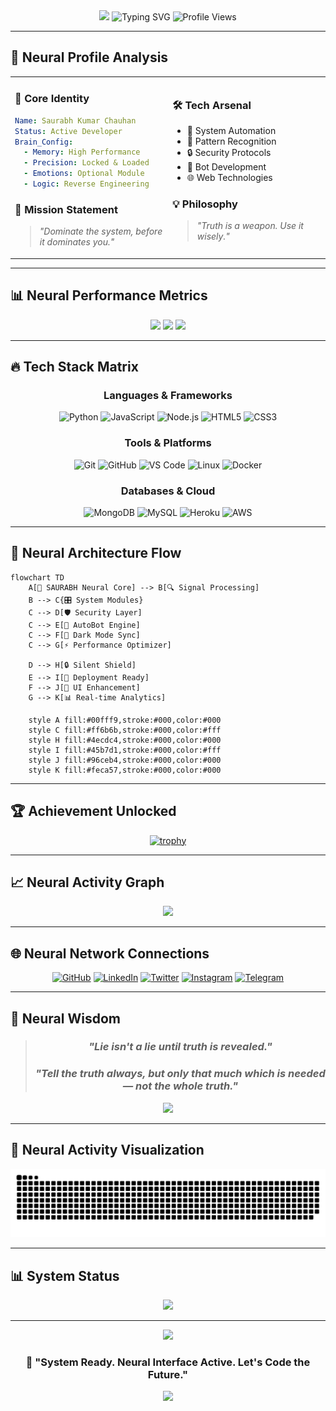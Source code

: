 <div align="center">

<!-- Header with animated banner -->
<img src="https://capsule-render.vercel.app/api?type=waving&color=0:00FFF9,100:000000&height=200&section=header&text=SAURABH%20KUMAR%20CHAUHAN&fontSize=40&fontColor=00FFF9&animation=fadeIn&fontAlignY=35&desc=Neural%20Interface%20Developer&descAlignY=55&descSize=18"/>

<!-- Animated typing effect -->
<img src="https://readme-typing-svg.herokuapp.com?font=Orbitron&size=28&pause=1000&color=00FFF9&center=true&vCenter=true&width=800&lines=Initializing+S.A.U.R.A.B.H+Interface...;Booting+Neural+Matrix...;Memory+Overclocked;All+Modules+Online;System+Visuals+Linked;Ready+for+Deployment" alt="Typing SVG" />

<!-- Profile views counter with style -->
<img src="https://komarev.com/ghpvc/?username=SAURABHKUMARCHAUHAN1203&label=Neural%20Connections&color=00fff9&style=for-the-badge" alt="Profile Views"/>

</div>

---

## 🧬 **Neural Profile Analysis**

<table>
<tr>
<td width="50%">

### 🎯 **Core Identity**
```yaml
Name: Saurabh Kumar Chauhan
Status: Active Developer
Brain_Config: 
  - Memory: High Performance
  - Precision: Locked & Loaded
  - Emotions: Optional Module
  - Logic: Reverse Engineering
```

### 🚀 **Mission Statement**
> *"Dominate the system, before it dominates you."*

</td>
<td width="50%">

### 🛠️ **Tech Arsenal**
- 🔧 System Automation
- 🧠 Pattern Recognition
- 🔒 Security Protocols
- 🤖 Bot Development
- 🌐 Web Technologies

### 💡 **Philosophy**
> *"Truth is a weapon. Use it wisely."*

</td>
</tr>
</table>

---

## 📊 **Neural Performance Metrics**

<div align="center">

<img height="180em" src="https://github-readme-stats.vercel.app/api?username=SAURABHKUMARCHAUHAN1203&show_icons=true&theme=tokyonight&hide_border=true&bg_color=0d1117&title_color=00fff9&icon_color=00fff9&text_color=ffffff"/>
<img height="180em" src="https://github-readme-stats.vercel.app/api/top-langs/?username=SAURABHKUMARCHAUHAN1203&layout=compact&theme=tokyonight&hide_border=true&bg_color=0d1117&title_color=00fff9&text_color=ffffff"/>

<!-- Streak stats -->
<img src="https://github-readme-streak-stats.herokuapp.com/?user=SAURABHKUMARCHAUHAN1203&theme=tokyonight&hide_border=true&background=0d1117&stroke=00fff9&ring=00fff9&fire=00fff9&currStreakLabel=00fff9"/>

</div>

---

## 🔥 **Tech Stack Matrix**

<div align="center">

### **Languages & Frameworks**
![Python](https://img.shields.io/badge/Python-3776AB?style=for-the-badge&logo=python&logoColor=white)
![JavaScript](https://img.shields.io/badge/JavaScript-F7DF1E?style=for-the-badge&logo=javascript&logoColor=black)
![Node.js](https://img.shields.io/badge/Node.js-43853D?style=for-the-badge&logo=node.js&logoColor=white)
![HTML5](https://img.shields.io/badge/HTML5-E34F26?style=for-the-badge&logo=html5&logoColor=white)
![CSS3](https://img.shields.io/badge/CSS3-1572B6?style=for-the-badge&logo=css3&logoColor=white)

### **Tools & Platforms**
![Git](https://img.shields.io/badge/Git-F05032?style=for-the-badge&logo=git&logoColor=white)
![GitHub](https://img.shields.io/badge/GitHub-100000?style=for-the-badge&logo=github&logoColor=white)
![VS Code](https://img.shields.io/badge/VS_Code-007ACC?style=for-the-badge&logo=visual-studio-code&logoColor=white)
![Linux](https://img.shields.io/badge/Linux-FCC624?style=for-the-badge&logo=linux&logoColor=black)
![Docker](https://img.shields.io/badge/Docker-2496ED?style=for-the-badge&logo=docker&logoColor=white)

### **Databases & Cloud**
![MongoDB](https://img.shields.io/badge/MongoDB-4EA94B?style=for-the-badge&logo=mongodb&logoColor=white)
![MySQL](https://img.shields.io/badge/MySQL-00000F?style=for-the-badge&logo=mysql&logoColor=white)
![Heroku](https://img.shields.io/badge/Heroku-430098?style=for-the-badge&logo=heroku&logoColor=white)
![AWS](https://img.shields.io/badge/AWS-232F3E?style=for-the-badge&logo=amazon-aws&logoColor=white)

</div>

---

## 🎯 **Neural Architecture Flow**

```mermaid
flowchart TD
    A[🧠 SAURABH Neural Core] --> B[🔍 Signal Processing]
    B --> C{🎛️ System Modules}
    C --> D[🛡️ Security Layer]
    C --> E[🤖 AutoBot Engine]
    C --> F[🌙 Dark Mode Sync]
    C --> G[⚡ Performance Optimizer]
    
    D --> H[🔒 Silent Shield]
    E --> I[🚀 Deployment Ready]
    F --> J[🎨 UI Enhancement]
    G --> K[📊 Real-time Analytics]
    
    style A fill:#00fff9,stroke:#000,color:#000
    style C fill:#ff6b6b,stroke:#000,color:#fff
    style H fill:#4ecdc4,stroke:#000,color:#000
    style I fill:#45b7d1,stroke:#000,color:#fff
    style J fill:#96ceb4,stroke:#000,color:#000
    style K fill:#feca57,stroke:#000,color:#000
```

---

## 🏆 **Achievement Unlocked**

<div align="center">

[![trophy](https://github-profile-trophy.vercel.app/?username=SAURABHKUMARCHAUHAN1203&theme=tokyonight&no-frame=true&no-bg=true&margin-w=4)](https://github.com/ryo-ma/github-profile-trophy)

</div>

---

## 📈 **Neural Activity Graph**

<div align="center">

<!-- Contribution graph -->
<img src="https://github-readme-activity-graph.vercel.app/graph?username=SAURABHKUMARCHAUHAN1203&theme=tokyo-night&bg_color=0d1117&color=00fff9&line=00fff9&point=ffffff&area=true&hide_border=true"/>

</div>

---

## 🌐 **Neural Network Connections**

<div align="center">

[![GitHub](https://img.shields.io/badge/GitHub-100000?style=for-the-badge&logo=github&logoColor=white)](https://github.com/SAURABHKUMARCHAUHAN1203)
[![LinkedIn](https://img.shields.io/badge/LinkedIn-0077B5?style=for-the-badge&logo=linkedin&logoColor=white)](https://linkedin.com/in/saurabh-kumar-chauhan)
[![Twitter](https://img.shields.io/badge/Twitter-1DA1F2?style=for-the-badge&logo=twitter&logoColor=white)](https://twitter.com/saurabh_dev)
[![Instagram](https://img.shields.io/badge/Instagram-E4405F?style=for-the-badge&logo=instagram&logoColor=white)](https://instagram.com/saurabh.dev)
[![Telegram](https://img.shields.io/badge/Telegram-2CA5E0?style=for-the-badge&logo=telegram&logoColor=white)](https://t.me/saurabh_dev)

</div>

---

## 💭 **Neural Wisdom**

<div align="center">

> ### *"Lie isn't a lie until truth is revealed."*
> ### *"Tell the truth always, but only that much which is needed — not the whole truth."*

<img src="https://quotes-github-readme.vercel.app/api?type=horizontal&theme=tokyonight&quote=Code%20is%20poetry%20written%20in%20logic&author=Saurabh%20Kumar%20Chauhan"/>

</div>

---

## 🐍 **Neural Activity Visualization**

<div align="center">

<!-- Snake animation -->
<img src="https://raw.githubusercontent.com/Platane/snk/output/github-contribution-grid-snake-dark.svg" alt="Snake Animation"/>

</div>

---

## 📊 **System Status**

<div align="center">

<!-- Activity Stats -->
<img src="https://github-readme-stats.vercel.app/api/wakatime?username=SAURABHKUMARCHAUHAN1203&theme=tokyonight&hide_border=true&bg_color=0d1117&title_color=00fff9&text_color=ffffff"/>

</div>

---

<div align="center">

<!-- Footer wave -->
<img src="https://capsule-render.vercel.app/api?type=waving&color=0:00FFF9,100:000000&height=140&section=footer&text=Neural%20Interface%20Terminated&fontSize=20&fontColor=00FFF9&animation=fadeIn"/>

### 🚀 **"System Ready. Neural Interface Active. Let's Code the Future."**

[![](https://visitcount.itsvg.in/api?id=SAURABHKUMARCHAUHAN1203&icon=0&color=0)](https://visitcount.itsvg.in)

</div>
